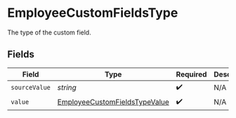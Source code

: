 # EmployeeCustomFieldsType

The type of the custom field.


## Fields

| Field                                                                                 | Type                                                                                  | Required                                                                              | Description                                                                           |
| ------------------------------------------------------------------------------------- | ------------------------------------------------------------------------------------- | ------------------------------------------------------------------------------------- | ------------------------------------------------------------------------------------- |
| `sourceValue`                                                                         | *string*                                                                              | :heavy_check_mark:                                                                    | N/A                                                                                   |
| `value`                                                                               | [EmployeeCustomFieldsTypeValue](../../models/shared/employeecustomfieldstypevalue.md) | :heavy_check_mark:                                                                    | N/A                                                                                   |